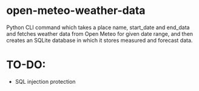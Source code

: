# open-meteo-weather-data
Python CLI command which takes a place name, start_date and end_data and
fetches weather data from Open Meteo for given date range, and then creates an SQLite database
in which it stores measured and forecast data.

# TO-DO:
- SQL injection protection
